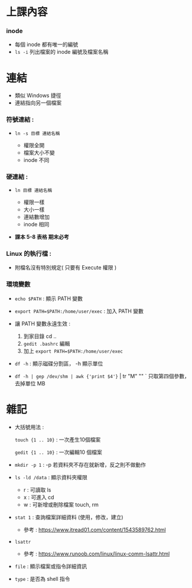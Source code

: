 # 上課內容
### inode

* 每個 inode 都有唯一的編號
* `ls -i` 列出檔案的 inode 編號及檔案名稱

# 連結
* 類似 Windows 捷徑
* 連結指向另一個檔案

### 符號連結 :
* `ln -s 目標 連結名稱` 

  * 權限全開
  * 檔案大小不變
  * inode 不同

### 硬連結 :

* `ln 目標 連結名稱`

  * 權限一樣
  * 大小一樣
  * 連結數增加
  * inode 相同

* **課本 5-8 表格 期末必考**

### Linux 的執行檔 :

* 附檔名沒有特別規定( 只要有 Execute 權限 )

### 環境變數

 * `echo $PATH` : 顯示 PATH 變數
 
 * `export PATH=$PATH:/home/user/exec` : 加入 PATH 變數
 
 * 讓 PATH 變數永遠生效 : 
 
   1. 到家目錄 cd ..
   2. `gedit .bashrc` 編輯
   3. 加上 `export PATH=$PATH:/home/user/exec`

* `df -h` : 顯示磁碟分割區， -h 顯示單位

* `df -h | gep /dev/shm | awk {'print $4'}` | tr "M" "" ` 只取第四個參數，去掉單位 MB

# 雜記

* 大括號用法 :

  `touch {1 .. 10}` : 一次產生10個檔案

  `gedit {1 .. 10}` : 一次編輯10 個檔案
  
 * `mkdir -p 1` : -p 若資料夾不存在就新增，反之則不做動作
 
 * `ls -ld /data` : 顯示資料夾權限
   
   * r : 可讀取 ls
   * x : 可進入 cd
   * w : 可新增或刪除檔案 touch, rm
  
 * `stat 1` : 查詢檔案詳細資料 (使用，修改，建立)
  
   * 參考 : https://www.itread01.com/content/1543589762.html
 
 * `lsattr` 
  
   * 參考 : https://www.runoob.com/linux/linux-comm-lsattr.html
 
 
 * `file` : 顯示檔案或指令詳細資訊
 
 * `type` : 是否為 shell 指令
